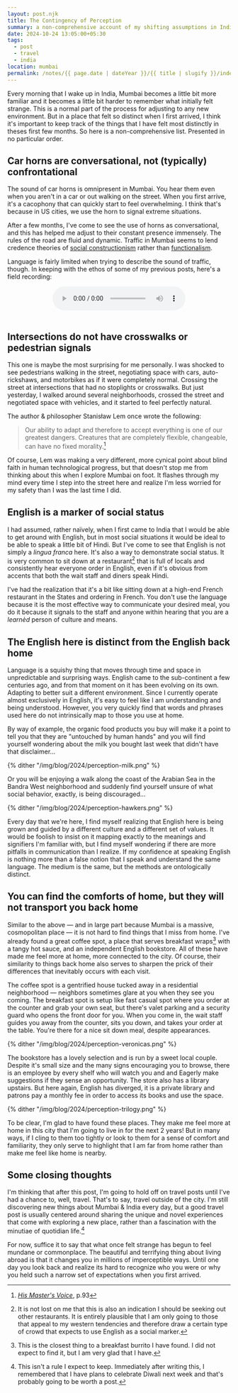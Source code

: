 ```yaml
---
layout: post.njk
title: The Contingency of Perception
summary: a non-comprehensive account of my shifting assumptions in India
date: 2024-10-24 13:05:00+05:30
tags:
  - post
  - travel
  - india
location: mumbai
permalink: /notes/{{ page.date | dateYear }}/{{ title | slugify }}/index.html
---
```


Every morning that I wake up in India, Mumbai becomes a little bit more familiar and it becomes a little bit harder to remember what initially felt strange. This is a normal part of the process for adjusting to any new environment. But in a place that felt so distinct when I first arrived, I think it's important to keep track of the things that I have felt most distinctly in theses first few months. So here is a non-comprehensive list. Presented in no particular order.

## Car horns are conversational, not (typically) confrontational

The sound of car horns is omnipresent in Mumbai. You hear them even when you aren't in a car or out walking on the street. When you first arrive, it's a cacophony that can quickly start to feel overwhelming. I think that's because in US cities, we use the horn to signal extreme situations.

After a few months, I've come to see the use of horns as conversational, and this has helped me adjust to their constant presence immensely. The rules of the road are fluid and dynamic. Traffic in Mumbai seems to lend credence theories of [social constructionism](https://en.wikipedia.org/wiki/Social_constructionism) rather than [functionalism](https://en.wikipedia.org/wiki/Structural_functionalism).

Language is fairly limited when trying to describe the sound of traffic, though. In keeping with the ethos of some of my previous posts, here's a field recording:

<div align=center>
<audio src="/noise/bandra-west-traffic.mp3" controls>
  <p>Looks like your browser doesn't support this (surprising!). You can diretly download the mp3 <a href="/noise/bandra-west-traffic.mp3">here</a></p>
</audio>
</div>
<br />

## Intersections do not have crosswalks or pedestrian signals

This one is maybe the most surprising for me personally. I was shocked to see pedestrians walking in the street, negotiating space with cars, auto-rickshaws, and motorbikes as if it were completely normal. Crossing the street at intersections that had no stoplights or crosswalks. But just yesterday, I walked around several neighborhoods, crossed the street and negotiated space with vehicles, and it started to feel perfectly natural.

The author & philosopher Stanisław Lem once wrote the following:
> Our ability to adapt and therefore to accept everything is one of our greatest dangers. Creatures that are completely flexible, changeable, can have no fixed morality.[^1]

Of course, Lem was making a very different, more cynical point about blind faith in human technological progress, but that doesn't stop me from thinking about this when I explore Mumbai on foot. It flashes through my mind every time I step into the street here and realize I'm less worried for my safety than I was the last time I did.

## English is a marker of social status

I had assumed, rather naïvely, when I first came to India that I would be able to get around with English, but in most social situations it would be ideal to be able to speak a little bit of Hindi. But I've come to see that English is not simply a _lingua franca_ here. It's also a way to demonstrate social status. It is very common to sit down at a restaurant[^2] that is full of locals and consistently hear everyone order in English, even if it's obvious from accents that both the wait staff and diners speak Hindi.

I've had the realization that it's a bit like sitting down at a high-end French restaurant in the States and ordering in French. You don't use the language because it is the most effective way to communicate your desired meal, you do it because it signals to the staff and anyone within hearing that you are a _learnèd_ person of culture and means.

## The English here is distinct from the English back home

Language is a squishy thing that moves through time and space in unpredictable and surprising ways. English came to the sub-continent a few centuries ago, and from that moment on it has been evolving on its own. Adapting to better suit a different environment.  Since I currently operate almost exclusively in English, it's easy to feel like I am understanding and being understood. However, you very quickly find that words and phrases used here do not intrinsically map to those you use at home.

By way of example, the organic food products you buy will make it a point to tell you that they are "untouched by human hands" and you will find yourself wondering about the milk you bought last week that didn't have that disclaimer...

{% dither "/img/blog/2024/perception-milk.png" %}

Or you will be enjoying a walk along the coast of the Arabian Sea in the Bandra West neighborhood and suddenly find yourself unsure of what social behavior, exactly, is being discouraged...

{% dither "/img/blog/2024/perception-hawkers.png" %}

Every day that we're here, I find myself realizing that English here is being grown and guided by a different culture and a different set of values. It would be foolish to insist on it mapping exactly to the meanings and signifiers I'm familiar with, but I find myself wondering if there are more pitfalls in communication than I realize. If my confidence at speaking English is nothing more than a false notion that I speak and understand the same language. The medium is the same, but the methods are ontologically distinct.

## You can find the comforts of home, but they will not transport you back home

Similar to the above — and in large part because Mumbai is a massive, cosmopolitan place — it is not hard to find things that I miss from home. I've already found a great coffee spot, a place that serves breakfast wraps[^3] with a tangy hot sauce, and an independent English bookstore. All of these have made me feel more at home, more connected to the city. Of course, their similarity to things back home also serves to sharpen the prick of their differences that inevitably occurs with each visit.

The coffee spot is a gentrified house tucked away in a residential neighborhood — neighbors sometimes glare at you when they see you coming. The breakfast spot is setup like fast casual spot where you order at the counter and grab your own seat, but there's valet parking and a security guard who opens the front door for you. When you come in, the wait staff guides you away from the counter, sits you down, and takes your order at the table. You're there for a nice sit down meal, despite appearances.

{% dither "/img/blog/2024/perception-veronicas.png" %}

The bookstore has a lovely selection and is run by a sweet local couple. Despite it's small size and the many signs encouraging you to browse, there is an employee by every shelf who will watch you and and Eagerly make suggestions if they sense an opportunity. The store also has a library upstairs. But here again, English has diverged, it is a private library and patrons pay a monthly fee in order to access its books and use the space.

{% dither "/img/blog/2024/perception-trilogy.png" %}

To be clear, I'm glad to have found these places. They make me feel more at home in this city that I'm going to live in for the next 2 years! But in many ways, if I cling to them too tightly or look to them for a sense of comfort and familiarity, they only serve to highlight that I am far from home rather than make me feel like home is nearby.

## Some closing thoughts

I'm thinking that after this post, I'm going to hold off on travel posts until I've had a chance to, well, travel. That's to say, travel outside of the city. I'm still discovering new things about Mumbai & India every day, but a good travel post is usually centered around sharing the unique and novel experiences that come with exploring a new place, rather than a fascination with the minutiae of quotidian life.[^4]

For now, suffice it to say that what once felt strange has begun to feel mundane or commonplace. The beautiful and terrifying thing about living abroad is that it changes you in millions of imperceptible ways. Until one day you look back and realize its hard to recognize who you were or why you held such a narrow set of expectations when you first arrived.


[^1]: [_His Master's Voice_](https://en.wikipedia.org/wiki/His_Master%27s_Voice_(novel)), p.93
[^2]: It is not lost on me that this is also an indication I should be seeking out other restaurants. It is entirely plausible that I am only going to those that appeal to my western tendencies and therefore draw a certain type of crowd that expects to use English as a social marker.
[^3]: This is the closest thing to a breakfast burrito I have found. I did not expect to find it, but I am very glad that I have.
[^4]: This isn't a rule I expect to keep. Immediately after writing this, I remembered that I have plans to celebrate Diwali next week and that's probably going to be worth a post.
